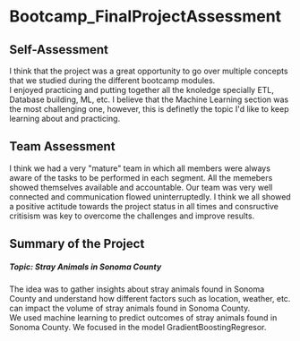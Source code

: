 # Bootcamp_FinalProjectAssessment

## Self-Assessment
I think that the project was a great opportunity to go over multiple concepts that we studied during the different bootcamp modules.  
I enjoyed practicing and putting together all the knoledge specially ETL, Database building, ML, etc.
I believe that the Machine Learning section was the most challenging one, however, this is definetly the topic I'd like to keep learning about and practicing.  

## Team Assessment
I think we had a very "mature" team in which all members were always aware of the tasks to be performed in each segment. All the memebers showed themselves available and accountable.
Our team was very well connected and communication flowed uninterruptedly. 
I think we all showed a positive actitude towards the project status in all times and consructive critisism was key to overcome the challenges and improve results.


## Summary of the Project
##### Topic: Stray Animals in Sonoma County  
The idea was to gather insights about stray animals found in Sonoma County and understand how different factors such as location, weather, etc. can impact the volume of stray animals found in Sonoma County.  
We used machine learning to predict outcomes of stray animals found in Sonoma County. We focused in the model GradientBoostingRegresor.
